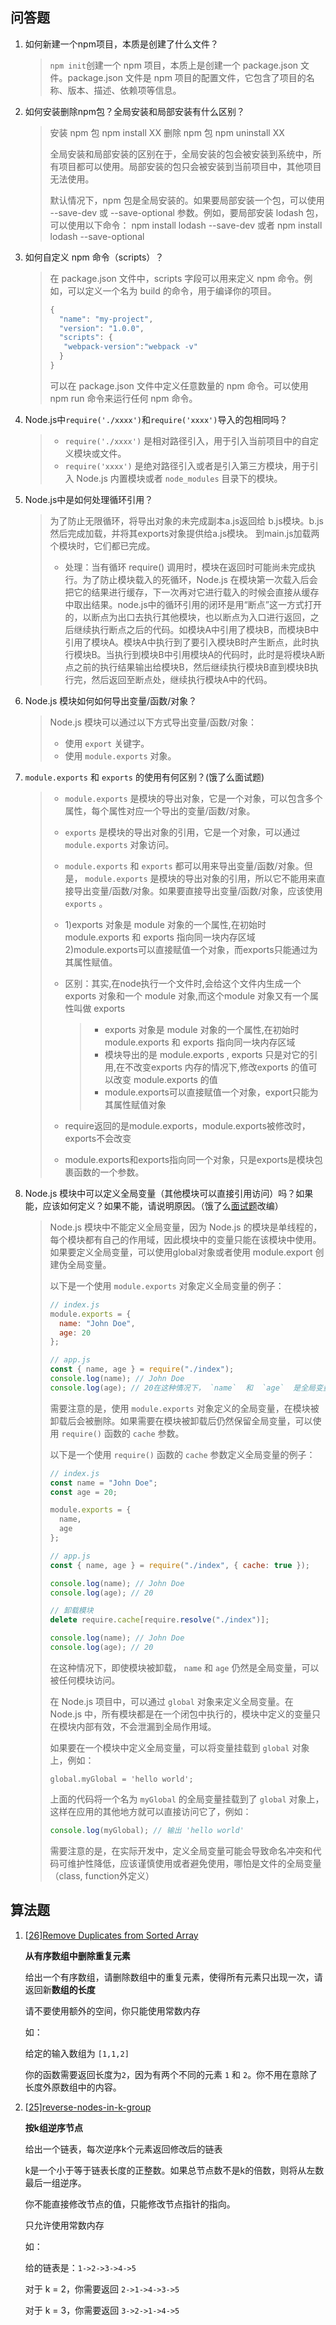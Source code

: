 ## 问答题

1. 如何新建一个npm项目，本质是创建了什么文件？

   > `npm init`创建一个 npm 项目，本质上是创建一个 package.json 文件。package.json 文件是 npm 项目的配置文件，它包含了项目的名称、版本、描述、依赖项等信息。

2. 如何安装删除npm包？全局安装和局部安装有什么区别？

   > 安装 npm 包
   > npm install XX
   > 删除 npm 包
   > npm uninstall XX
   >
   > 全局安装和局部安装的区别在于，全局安装的包会被安装到系统中，所有项目都可以使用。局部安装的包只会被安装到当前项目中，其他项目无法使用。
   >
   > 默认情况下，npm 包是全局安装的。如果要局部安装一个包，可以使用 --save-dev 或 --save-optional 参数。例如，要局部安装 lodash 包，可以使用以下命令：
   > npm install lodash --save-dev
   > 或者
   > npm install lodash --save-optional

3. 如何自定义 npm 命令（scripts）？

   > 在 package.json 文件中，scripts 字段可以用来定义 npm 命令。例如，可以定义一个名为 build 的命令，用于编译你的项目。
   > ```js
   > {
   >   "name": "my-project",
   >   "version": "1.0.0",
   >   "scripts": {
   >    "webpack-version":"webpack -v"
   >   }
   > }
   > ```
   >
   > 可以在 package.json 文件中定义任意数量的 npm 命令。可以使用 npm run <command> 命令来运行任何 npm 命令。
   >

4. Node.js中`require('./xxxx')`和`require('xxxx')`导入的包相同吗？

   > -  `require('./xxxx')`  是相对路径引入，用于引入当前项目中的自定义模块或文件。
   > -  `require('xxxx')`  是绝对路径引入或者是引入第三方模块，用于引入 Node.js 内置模块或者  `node_modules`  目录下的模块。

5. Node.js中是如何处理循环引用？

   > 为了防止无限循环，将导出对象的未完成副本a.js返回给 b.js模块。b.js然后完成加载，并将其exports对象提供给a.js模块。
   > 到main.js加载两个模块时，它们都已完成。
   >
   > - 处理：当有循环 require() 调用时，模块在返回时可能尚未完成执行。为了防止模块载入的死循环，Node.js 在模块第一次载入后会把它的结果进行缓存，下一次再对它进行载入的时候会直接从缓存中取出结果。node.js中的循环引用的闭环是用“断点”这一方式打开的，以断点为出口去执行其他模块，也以断点为入口进行返回，之后继续执行断点之后的代码。如模块A中引用了模块B，而模块B中引用了模块A。模块A中执行到了要引入模块B时产生断点，此时执行模块B。当执行到模块B中引用模块A的代码时，此时是将模块A断点之前的执行结果输出给模块B，然后继续执行模块B直到模块B执行完，然后返回至断点处，继续执行模块A中的代码。

6. Node.js 模块如何如何导出变量/函数/对象？

   > Node.js 模块可以通过以下方式导出变量/函数/对象：
   >
   > * 使用  `export`  关键字。
   > * 使用  `module.exports`  对象。
   >

7. `module.exports` 和 `exports` 的使用有何区别？(饿了么面试题)

   > *  `module.exports`  是模块的导出对象，它是一个对象，可以包含多个属性，每个属性对应一个导出的变量/函数/对象。
   > *  `exports`  是模块的导出对象的引用，它是一个对象，可以通过  `module.exports`  对象访问。
   > *  `module.exports`  和  `exports`  都可以用来导出变量/函数/对象。但是， `module.exports`  是模块的导出对象的引用，所以它不能用来直接导出变量/函数/对象。如果要直接导出变量/函数/对象，应该使用  `exports` 。
   > * 1)exports 对象是 module 对象的一个属性,在初始时 module.exports 和 exports 指向同一块内存区域
   >   2)module.exports可以直接赋值一个对象，而exports只能通过为其属性赋值。
   > * 区别：其实,在node执行一个文件时,会给这个文件内生成一个 exports 对象和一个 module 对象,而这个module 对象又有一个属性叫做 exports
   >
   >   > - exports 对象是 module 对象的一个属性,在初始时 module.exports 和 exports 指向同一块内存区域
   >   > - 模块导出的是 module.exports , exports 只是对它的引用,在不改变exports 内存的情况下,修改exports 的值可以改变 module.exports 的值
   >   > - module.exports可以直接赋值一个对象，export只能为其属性赋值对象
   > *  require返回的是module.exports，module.exports被修改时，exports不会改变
   > *  module.exports和exports指向同一个对象，只是exports是模块包裹函数的一个参数。

8. Node.js 模块中可以定义全局变量（其他模块可以直接引用访问）吗？如果能，应该如何定义？如果不能，请说明原因。（饿了么[面试题](https://github.com/ElemeFE/node-interview/blob/master/sections/zh-cn/module.md#模块机制)改编）

   > Node.js 模块中不能定义全局变量，因为 Node.js 的模块是单线程的，每个模块都有自己的作用域，因此模块中的变量只能在该模块中使用。如果要定义全局变量，可以使用global对象或者使用 module.export 创建伪全局变量。
   >
   > 以下是一个使用  `module.exports`  对象定义全局变量的例子：
   >
   > ```js
   > // index.js
   > module.exports = {
   >   name: "John Doe",
   >   age: 20
   > };
   > 
   > // app.js
   > const { name, age } = require("./index");
   > console.log(name); // John Doe
   > console.log(age); // 20在这种情况下， `name`  和  `age`  是全局变量，可以被任何模块访问。
   > ```
   >
   > 需要注意的是，使用  `module.exports`  对象定义的全局变量，在模块被卸载后会被删除。如果需要在模块被卸载后仍然保留全局变量，可以使用  `require()`  函数的  `cache`  参数。
   >
   > 以下是一个使用  `require()`  函数的  `cache`  参数定义全局变量的例子：
   >
   > ```js
   > // index.js
   > const name = "John Doe";
   > const age = 20;
   > 
   > module.exports = {
   >   name,
   >   age
   > };
   > 
   > // app.js
   > const { name, age } = require("./index", { cache: true });
   > 
   > console.log(name); // John Doe
   > console.log(age); // 20
   > 
   > // 卸载模块
   > delete require.cache[require.resolve("./index")];
   > 
   > console.log(name); // John Doe
   > console.log(age); // 20
   > ```
   >
   > 在这种情况下，即使模块被卸载， `name`  和  `age`  仍然是全局变量，可以被任何模块访问。
   >
   > 
   >
   > 在 Node.js 项目中，可以通过 `global` 对象来定义全局变量。在 Node.js 中，所有模块都是在一个闭包中执行的，模块中定义的变量只在模块内部有效，不会泄漏到全局作用域。
   >
   > 如果要在一个模块中定义全局变量，可以将变量挂载到 `global` 对象上，例如：
   >
   > ```text
   > global.myGlobal = 'hello world';
   > ```
   >
   > 上面的代码将一个名为 `myGlobal` 的全局变量挂载到了 `global` 对象上，这样在应用的其他地方就可以直接访问它了，例如：
   >
   > ```js
   > console.log(myGlobal); // 输出 'hello world'
   > ```
   >
   > 需要注意的是，在实际开发中，定义全局变量可能会导致命名冲突和代码可维护性降低，应该谨慎使用或者避免使用，哪怕是文件的全局变量（class, function外定义）

## 算法题

1. [[26\]Remove Duplicates from Sorted Array](https://leetcode.com/problems/remove-duplicates-from-sorted-array)

   **从有序数组中删除重复元素**

   给出一个有序数组，请删除数组中的重复元素，使得所有元素只出现一次，请返回新**数组的长度**

   请不要使用额外的空间，你只能使用常数内存

   如：

   给定的输入数组为 `[1,1,2]`

   你的函数需要返回长度为`2`，因为有两个不同的元素 `1` 和 `2`。你不用在意除了长度外原数组中的内容。

   > 

2. [[25\]reverse-nodes-in-k-group](https://leetcode.com/problems/reverse-nodes-in-k-group)

   **按k组逆序节点**

   给出一个链表，每次逆序k个元素返回修改后的链表

   k是一个小于等于链表长度的正整数。如果总节点数不是k的倍数，则将从左数最后一组逆序。

   你不能直接修改节点的值，只能修改节点指针的指向。

   只允许使用常数内存

   如：

   给的链表是：`1->2->3->4->5`

   对于 k = 2，你需要返回 `2->1->4->3->5`

   对于 k = 3，你需要返回 `3->2->1->4->5`
   
   